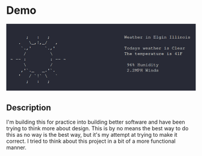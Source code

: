 # Demo

![Alt text](test.png?raw=true "Demo Image")

## Description

I'm building this for practice into building better software and have been trying to think more about design.
This is by no means the best way to do this as no way is the best way, but it's my attempt at trying to make it correct.
I tried to think about this project in a bit of a more functional manner.
